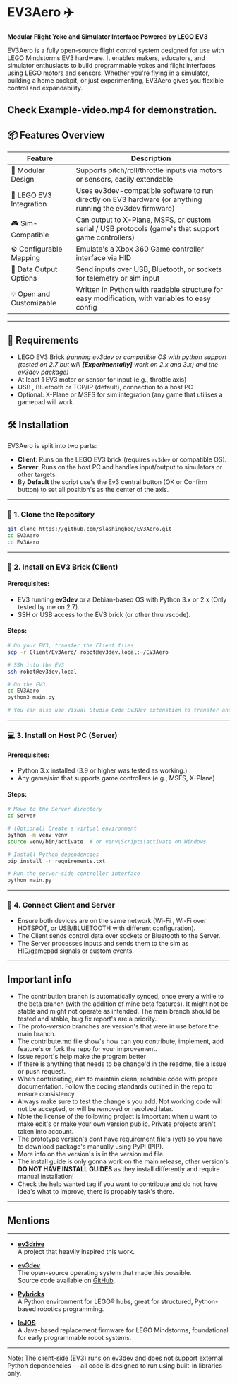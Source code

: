 # EV3Aero ✈️  
**Modular Flight Yoke and Simulator Interface Powered by LEGO EV3**

EV3Aero is a fully open-source flight control system designed for use with LEGO Mindstorms EV3 hardware. It enables makers, educators, and simulator enthusiasts to build programmable yokes and flight interfaces using LEGO motors and sensors. Whether you're flying in a simulator, building a home cockpit, or just experimenting, EV3Aero gives you flexible control and expandability.

Check Example-video.mp4 for demonstration.
---

## 📦 Features Overview

| Feature                     | Description                                                                                                            |
|-----------------------------|------------------------------------------------------------------------------------------------------------------------|
| 🔁 Modular Design           | Supports pitch/roll/throttle inputs via motors or sensors, easily extendable                                           |
| 🧱 LEGO EV3 Integration     | Uses ev3dev-compatible software to run directly on EV3 hardware (or anything running the ev3dev firmware)              |
| 🎮 Sim-Compatible           | Can output to X-Plane, MSFS, or custom serial / USB protocols (game's that support game controllers)                   |
| ⚙️ Configurable Mapping     | Emulate's a Xbox 360 Game controller interface via HID                                                                 |
| 📡 Data Output Options      | Send inputs over USB, Bluetooth, or sockets for telemetry or sim input                                                 |
| 💡 Open and Customizable    | Written in Python with readable structure for easy modification, with variables to easy config                         |
--------------------------------------------------------------------------------------------------------------------------------------------------------

## 🔧 Requirements

- LEGO EV3 Brick *(running ev3dev or compatible OS with python support (tested on 2.7 but will ***[Experimentally]*** work on 2.x and 3.x) and the ev3dev package)*
- At least 1 EV3 motor or sensor for input (e.g., throttle axis)
- USB , Bluetooth or TCP/IP (default), connection to a host PC
- Optional: X-Plane or MSFS for sim integration (any game that utilises a gamepad will work


## 🛠️ Installation

EV3Aero is split into two parts:
- **Client**: Runs on the LEGO EV3 brick (requires `ev3dev` or compatible OS).
- **Server**: Runs on the host PC and handles input/output to simulators or other targets.
- By **Default** the script use's the Ev3 central button (OK or Confirm button) to set all position's as the center of the axis.

---

### 📅 1. Clone the Repository

```bash
git clone https://github.com/slashingbee/EV3Aero.git
cd EV3Aero
cd Ev3Aero

```

---

### 🤖 2. Install on EV3 Brick (Client)

#### Prerequisites:
- EV3 running **ev3dev** or a Debian-based OS with Python 3.x or 2.x (Only tested by me on 2.7). 
- SSH or USB access to the EV3 brick (or other thru vscode).

#### Steps:
```bash
# On your EV3, transfer the Client files
scp -r Client/Ev3Aero/ robot@ev3dev.local:~/EV3Aero

# SSH into the EV3
ssh robot@ev3dev.local

# On the EV3:
cd EV3Aero
python3 main.py

# You can also use Visual Studio Code Ev3Dev extenstion to transfer and run the file easier.
```

---

### 💻 3. Install on Host PC (Server)

#### Prerequisites:
- Python 3.x installed (3.9 or higher was tested as working.)
- Any game/sim that supports game controllers (e.g., MSFS, X-Plane)

#### Steps:

```bash
# Move to the Server directory
cd Server

# (Optional) Create a virtual environment
python -m venv venv
source venv/bin/activate  # or venv\Scripts\activate on Windows

# Install Python dependencies
pip install -r requirements.txt

# Run the server-side controller interface
python main.py
```

---

### 🔄 4. Connect Client and Server

- Ensure both devices are on the same network (Wi-Fi , Wi-Fi over HOTSPOT, or USB/BLUETOOTH with different configuration).
- The Client sends control data over sockets or Bluetooth to the Server.
- The Server processes inputs and sends them to the sim as HID/gamepad signals or custom events.

---

## Important info

- The contribution branch is automatically synced, once every a while to the beta branch (with the addition of mine beta features). It might not be stable and might not operate as intended. The main branch should be tested and stable, bug fix report's are a priority.
- The proto-*version* branches are version's that were in use before the main branch.
- The contribute.md file show's how can you contribute, implement, add feature's or fork the repo for your improvement.
- Issue report's help make the program better
- If there is anything that needs to be change'd in the readme, file a issue or push request.
- When contributing, aim to maintain clean, readable code with proper documentation. Follow the coding standards outlined in the repo to ensure consistency.
- Always make sure to test the change's you add. Not working code will not be accepted, or will be removed or resolved later.
- Note the license of the following project is important when u want to make edit's or make your own version public. Private projects aren't taken into account.
- The prototype version's dont have requirement file's (yet) so you have to download package's manually using PyPI (PIP).
- More info on the version's is in the version.md file
- The install guide is only gonna work on the main release, other version's **DO NOT HAVE INSTALL GUIDES** as they install differently and require manual installation!
- Check the help wanted tag if you want to contribute and do not have idea's what to improve, there is propably task's there.
---
## Mentions

---

- **[ev3drive](https://github.com/Xgames123/evdrive)**  
  A project that heavily inspired this work.

- **[ev3dev](https://www.ev3dev.org)**  
  The open-source operating system that made this possible.  
  Source code available on [GitHub](https://github.com/ev3dev/ev3dev).

- **[Pybricks](https://pybricks.com/)**  
  A Python environment for LEGO® hubs, great for structured, Python-based robotics programming.

- **[leJOS](https://lejos.sourceforge.io)**  
  A Java-based replacement firmware for LEGO Mindstorms, foundational for early programmable robot systems.

---
Note: The client-side (EV3) runs on ev3dev and does not support external Python dependencies — all code is designed to run using built-in libraries only.
